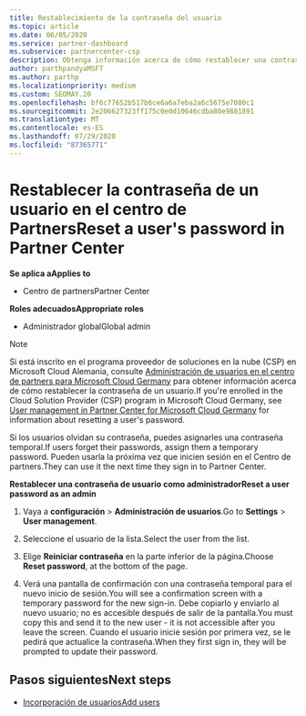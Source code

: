 ```yaml
---
title: Restablecimiento de la contraseña del usuario
ms.topic: article
ms.date: 06/05/2020
ms.service: partner-dashboard
ms.subservice: partnercenter-csp
description: Obtenga información acerca de cómo restablecer una contraseña de usuario en el centro de Partners. Los usuarios recibirán una contraseña temporal la próxima vez que inicien sesión en el centro de Partners.
author: parthpandyaMSFT
ms.author: parthp
ms.localizationpriority: medium
ms.custom: SEOMAY.20
ms.openlocfilehash: bf6c77652b517b6ce6a6a7eba2a6c5675e7080c1
ms.sourcegitcommit: 2e206627323ff175c0e0d10646cdba80e9881891
ms.translationtype: MT
ms.contentlocale: es-ES
ms.lasthandoff: 07/29/2020
ms.locfileid: "87365771"
---
```

# <a name="reset-a-users-password-in-partner-center"></a><span data-ttu-id="d7ac8-104">Restablecer la contraseña de un usuario en el centro de Partners</span><span class="sxs-lookup"><span data-stu-id="d7ac8-104">Reset a user's password in Partner Center</span></span>

<span data-ttu-id="d7ac8-105">**Se aplica a**</span><span class="sxs-lookup"><span data-stu-id="d7ac8-105">**Applies to**</span></span>

- <span data-ttu-id="d7ac8-106">Centro de partners</span><span class="sxs-lookup"><span data-stu-id="d7ac8-106">Partner Center</span></span>
 
<span data-ttu-id="d7ac8-107">**Roles adecuados**</span><span class="sxs-lookup"><span data-stu-id="d7ac8-107">**Appropriate roles**</span></span>

- <span data-ttu-id="d7ac8-108">Administrador global</span><span class="sxs-lookup"><span data-stu-id="d7ac8-108">Global admin</span></span>

> [!NOTE]  
> <span data-ttu-id="d7ac8-109">Si está inscrito en el programa proveedor de soluciones en la nube (CSP) en Microsoft Cloud Alemania, consulte [Administración de usuarios en el centro de partners para Microsoft Cloud Germany](user-management-in-partner-center-for-microsoft-cloud-germany.md) para obtener información acerca de cómo restablecer la contraseña de un usuario.</span><span class="sxs-lookup"><span data-stu-id="d7ac8-109">If you're enrolled in the Cloud Solution Provider (CSP) program in Microsoft Cloud Germany, see [User management in Partner Center for Microsoft Cloud Germany](user-management-in-partner-center-for-microsoft-cloud-germany.md) for information about resetting a user's password.</span></span>

<span data-ttu-id="d7ac8-110">Si los usuarios olvidan su contraseña, puedes asignarles una contraseña temporal.</span><span class="sxs-lookup"><span data-stu-id="d7ac8-110">If users forget their passwords, assign them a temporary password.</span></span> <span data-ttu-id="d7ac8-111">Pueden usarla la próxima vez que inicien sesión en el Centro de partners.</span><span class="sxs-lookup"><span data-stu-id="d7ac8-111">They can use it the next time they sign in to Partner Center.</span></span>

<span data-ttu-id="d7ac8-112">**Restablecer una contraseña de usuario como administrador**</span><span class="sxs-lookup"><span data-stu-id="d7ac8-112">**Reset a user password as an admin**</span></span>

1. <span data-ttu-id="d7ac8-113">Vaya a **configuración** &gt; **Administración de usuarios**.</span><span class="sxs-lookup"><span data-stu-id="d7ac8-113">Go to **Settings** &gt; **User management**.</span></span>

2. <span data-ttu-id="d7ac8-114">Seleccione el usuario de la lista.</span><span class="sxs-lookup"><span data-stu-id="d7ac8-114">Select the user from the list.</span></span>

3. <span data-ttu-id="d7ac8-115">Elige **Reiniciar contraseña** en la parte inferior de la página.</span><span class="sxs-lookup"><span data-stu-id="d7ac8-115">Choose **Reset password**, at the bottom of the page.</span></span>

4. <span data-ttu-id="d7ac8-116">Verá una pantalla de confirmación con una contraseña temporal para el nuevo inicio de sesión.</span><span class="sxs-lookup"><span data-stu-id="d7ac8-116">You will see a confirmation screen with a temporary password for the new sign-in.</span></span> <span data-ttu-id="d7ac8-117">Debe copiarlo y enviarlo al nuevo usuario; no es accesible después de salir de la pantalla.</span><span class="sxs-lookup"><span data-stu-id="d7ac8-117">You must copy this and send it to the new user - it is not accessible after you leave the screen.</span></span> <span data-ttu-id="d7ac8-118">Cuando el usuario inicie sesión por primera vez, se le pedirá que actualice la contraseña.</span><span class="sxs-lookup"><span data-stu-id="d7ac8-118">When they first sign in, they will be prompted to update their password.</span></span>

## <a name="next-steps"></a><span data-ttu-id="d7ac8-119">Pasos siguientes</span><span class="sxs-lookup"><span data-stu-id="d7ac8-119">Next steps</span></span>

- [<span data-ttu-id="d7ac8-120">Incorporación de usuarios</span><span class="sxs-lookup"><span data-stu-id="d7ac8-120">Add users</span></span>](create-user-accounts-and-set-permissions.md)